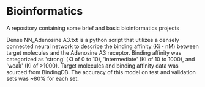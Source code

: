 # Bioinformatics
A repository containing some brief and basic bioinformatics projects

Dense NN_Adenosine A3.txt is a python script that utilizes a densely connected neural network to describe the binding affinity (Ki - nM) between target molecules and the Adenosine A3 receptor. Binding affinity was categorized as 'strong' (Ki of 0 to 10), 'intermediate' (Ki of 10 to 1000), and 'weak' (Ki of >1000). Target molecules and binding affinity data was sourced from BindingDB. The accuracy of this model on test and validation sets was ~80% for each set. 
